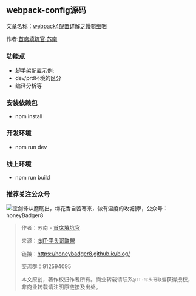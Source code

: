 ## webpack-config源码 

文章名称：[webpack4配置详解之慢嚼细咽](https://honeybadger8.github.io/blog/#/frontends/webpack/config "@IT·平头哥联盟-首席填坑官∙苏南分享")

作者:[首席填坑官∙苏南](https://github.com/meibin08/ "@IT·平头哥联盟-首席填坑官")



### 功能点

- 脚手架配置示例;
- dev/prd环境的区分
- 编译分析等



### 安装依赖包 

- npm install

### 开发环境
- npm run dev

### 线上环境
- npm run build


### 推荐关注公众号

![宝剑锋从磨砺出，梅花香自苦寒来，做有温度的攻城狮!，公众号：honeyBadger8](https://honeybadger8.github.io/blog/frontends/_banner/card.gif)


> 作者：苏南 - [首席填坑官](https://github.com/meibin08/ "@IT·平头哥联盟-首席填坑官")
>
> 来源：[@IT·平头哥联盟](https://honeybadger8.github.io/blog/ "@IT·平头哥联盟")
> 
> 链接：https://honeybadger8.github.io/blog/
> 
> 交流群：912594095
>
> 本文原创，著作权归作者所有。商业转载请联系`@IT·平头哥联盟`获得授权，非商业转载请注明原链接及出处。 


